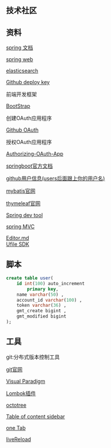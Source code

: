 ##  技术社区


##  资料
[spring 文档](https://spring.io/guides)

[spring web](https://spring.io/guides/gs/serving-web-content/)

[elasticsearch](https://elasticsearch.cn/explore)

[Github deploy key](https://developer.github.com/v3/guides/managing-deploy-keys/#deploy-keys)

前端开发框架

[BootStrap](https://v3.bootcss.com/getting-started/)

创建OAuth应用程序

[Github OAuth](https://developer.github.com/apps/building-oauth-apps/creating-an-oauth-app/)

授权OAuth应用程序

[Authorizing-OAuth-App](https://developer.github.com/apps/building-oauth-apps/authorizing-oauth-apps/#web-application-flow)

[springboot官方文档](https://docs.spring.io/spring-boot/docs/2.0.0.RC1/reference/htmlsingle/#boot-features-embedded-database-support)

[github用户信息(users后面跟上你的用户名)](https://api.github.com/users/)

[mybatis官网](https://mybatis.org/mybatis-3/)

[thymeleaf官网](https://www.thymeleaf.org/doc/tutorials/3.0/usingthymeleaf.html#setting-attribute-values)

[Spring dev tool](https://docs.spring.io/spring-boot/docs/2.0.0.RC1/reference/htmlsingle/#using-boot-devtools)

[spring MVC](https://docs.spring.io/spring/docs/5.0.3.RELEASE/spring-framework-reference/web.html#mvc-handlermapping-interceptor)

[Editor.md](http://editor.md.ipandao.com/)  
[Ufile SDK](https://github.com/ucloud/ufile-sdk-java)


##  脚本
```sql
create table user(
	id int(100) auto_increment
		primary key,
	name varchar(50) ,
	account_id varchar(100) ,
	token varchar(36) ,
	gmt_create bigint ,
	gmt_modified bigint 
);
```

##  工具

git:分布式版本控制工具

[git官网](https://git-scm.com/)

[Visual Paradigm](https://www.visual-paradigm.com/cn/)

[Lombok插件](https://projectlombok.org/)

[octotree](https://www.octotree.io)

[Table of content sidebar](https://chrome.google.com/webstore/detail/table-of-contents-sidebar/ohohkfheangmbedkgechjkmbepeikkej)

[one Tab](https://chrome.google.com/webstore/detail/onetab/chphlpgkkbolifaimnlloiipkdnihall)

[liveReload](https://chrome.google.com/webstore/detail/livereload/jnihajbhpnppcggbcgedagnkighmdlei/related)
